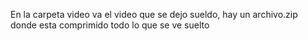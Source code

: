 En la carpeta video va el video que se dejo sueldo, hay un archivo.zip donde esta comprimido todo lo que se ve suelto
